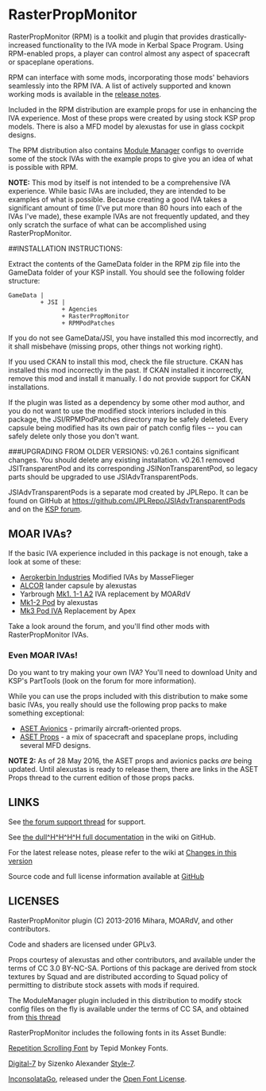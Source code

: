 # RasterPropMonitor

RasterPropMonitor (RPM) is a toolkit and plugin that provides drastically-increased functionality to the IVA
mode in Kerbal Space Program.  Using RPM-enabled props, a player can control almost any aspect of spacecraft
or spaceplane operations.

RPM can interface with some mods, incorporating those mods' behaviors seamlessly into the RPM IVA.  A list of
actively supported and known working mods is available in the [release notes](https://github.com/Mihara/RasterPropMonitor/wiki/Changes-in-this-version).

Included in the RPM distribution are example props for use in enhancing the IVA experience.  Most of these
props were created by using stock KSP prop models.  There is also a MFD model by alexustas for use in glass cockpit designs.

The RPM distribution also contains [Module Manager](http://forum.kerbalspaceprogram.com/index.php?/topic/50533-112-module-manager-2625-may-19th-where-the-singularity-started/) configs to override some of the stock IVAs with the example props to give you an idea of what is possible with RPM.

**NOTE:** This mod by itself is not intended to be a comprehensive IVA experience.  While basic IVAs are
included, they are intended to be examples of what is possible.  Because creating a good IVA takes a significant
amount of time (I've put more than 80 hours into each of the IVAs I've made), these example IVAs are not frequently updated, and they only scratch the surface of what can be
accomplished using RasterPropMonitor.

##INSTALLATION INSTRUCTIONS:

Extract the contents of the GameData folder in the RPM zip file into the GameData folder of your KSP install.  You should see the following folder structure:

```
GameData |
         + JSI |
               + Agencies
               + RasterPropMonitor
               + RPMPodPatches
```

If you do not see GameData/JSI, you have installed this mod incorrectly, and it shall misbehave (missing props, other things not working right).

If you used CKAN to install this mod, check the file structure.  CKAN has installed this mod incorrectly in the past.  If CKAN installed it incorrectly, remove this mod and install it manually.  I do not provide support for CKAN installations.

If the plugin was listed as a dependency by some other mod author, and you do not want to use the modified stock interiors included in this package, the JSI/RPMPodPatches directory may be safely deleted. Every capsule being modified has its own pair of patch config files -- you can safely delete only those you don't want.

###UPGRADING FROM OLDER VERSIONS:
v0.26.1 contains significant changes.  You should delete any existing installation.  v0.26.1 removed JSITransparentPod and its
corresponding JSINonTransparentPod, so legacy parts should be upgraded to use JSIAdvTransparentPods.

JSIAdvTransparentPods is a separate mod created by JPLRepo.  It can be found on GitHub at https://github.com/JPLRepo/JSIAdvTransparentPods and on the [KSP forum](http://forum.kerbalspaceprogram.com/index.php?/topic/138433-111-jsi-advanced-transparent-pods-v0160-previously-part-of-rasterpropmonitor-14th-may-2016/).

## MOAR IVAs?

If the basic IVA experience included in this package is not enough, take a look at some of these:

* [Aerokerbin Industries](http://forum.kerbalspaceprogram.com/index.php?/topic/86692-v50-rc1-released-aerokerbin-industries-modified-ivas/) Modified IVAs by MasseFlieger
* [ALCOR](http://forum.kerbalspaceprogram.com/index.php?/topic/50272-104alcorquotadvanced-landing-capsule-for-orbital-rendezvousquot-by-aset-21072015/) lander capsule by alexustas
* Yarbrough [Mk1. 1-1 A2](http://forum.kerbalspaceprogram.com/index.php?/topic/60681-10511-flight-systems-redux-aset-props-and-rpm-iva-8-april-2016/) IVA replacement by MOARdV
* [Mk1-2 Pod](http://forum.kerbalspaceprogram.com/index.php?/topic/116440-iva104-mk1-2-pod-iva-replacement-by-aset-wip/) by alexustas
* [Mk3 Pod IVA](http://forum.kerbalspaceprogram.com/index.php?/topic/119612-iva11-mk3-pod-iva-replacement-by-apex-wip/) Replacement by Apex

Take a look around the forum, and you'll find other mods with RasterPropMonitor IVAs.

### Even MOAR IVAs!
Do you want to try making your own IVA?  You'll need to download Unity and KSP's PartTools (look on the forum for more information).

While you can use the props included with this distribution to make some basic IVAs, you really should use the
following prop packs to make something exceptional:

* [ASET Avionics](forum.kerbalspaceprogram.com/index.php?/topic/116479-ivaprops-aset-avionics-pack-v-10-for-the-modders-who-create-ivaã¢â‚¬â„¢s/) - primarily aircraft-oriented props.
* [ASET Props](forum.kerbalspaceprogram.com/index.php?/topic/116430-ivaprops-aset-props-pack-v13-for-the-modders-who-create-ivaã¢â‚¬â„¢s/) - a mix of spacecraft and spaceplane props, including several MFD designs.

**NOTE 2:** As of 28 May 2016, the ASET props and avionics packs *are* being updated.  Until alexustas is ready to release them, there are links in the ASET Props thread to the current edition of those props packs.

## LINKS

See [the forum support thread](http://forum.kerbalspaceprogram.com/index.php?/topic/105821-105-rasterpropmonitor-still-putting-the-a-in-iva-v0240-10-november-2015/) for support.

See [the dull^H^H^H^H full documentation](https://github.com/Mihara/RasterPropMonitor/wiki) in the wiki on GitHub.

For the latest release notes, please refer to the wiki at
[Changes in this version](https://github.com/Mihara/RasterPropMonitor/wiki/Changes-in-this-version)

Source code and full license information available at
[GitHub](https://github.com/Mihara/RasterPropMonitor/)

## LICENSES

RasterPropMonitor plugin (C) 2013-2016 Mihara, MOARdV, and other contributors.

Code and shaders are licensed under GPLv3.

Props courtesy of alexustas and other contributors, and available under the terms of CC 3.0 BY-NC-SA. Portions of this package are derived from stock textures by Squad and are distributed according to Squad policy of permitting to distribute stock assets with mods if required.

The ModuleManager plugin included in this distribution to modify stock config files on the fly is available under the terms of CC SA, and obtained from [this thread](http://forum.kerbalspaceprogram.com/index.php?/topic/50533-105-module-manager-2618-january-17th-with-even-more-sha-and-less-bug/#comment-720814)

RasterPropMonitor includes the following fonts in its Asset Bundle:

[Repetition Scrolling Font](http://www.1001fonts.com/repetition-scrolling-font.html) by Tepid Monkey Fonts.

[Digital-7](http://www.fontspace.com/style-7/digital-7) by Sizenko Alexander [Style-7](http://www.styleseven.com).

[InconsolataGo](http://www.levien.com/type/myfonts/), released under the [Open Font License](http://scripts.sil.org/cms/scripts/page.php?site_id=nrsi&item_id=OFL&_sc=1).
